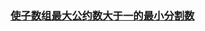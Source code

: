 ### [使子数组最大公约数大于一的最小分割数](https://leetcode-cn.com/problems/minimum-split-into-subarrays-with-gcd-greater-than-one)

